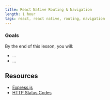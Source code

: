 ```yaml
---
title: React Native Routing & Navigation
length: 1 hour
tags: react, react native, routing, navigation
---
```


### Goals

By the end of this lesson, you will:
* ...
* ...

## Resources
- [Express.js](https://expressjs.com/)
- [HTTP Status Codes](https://www.w3.org/Protocols/rfc2616/rfc2616-sec10.html)